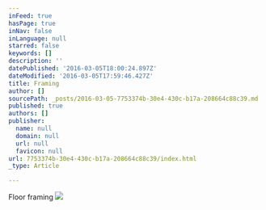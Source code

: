 ```yaml
---
inFeed: true
hasPage: true
inNav: false
inLanguage: null
starred: false
keywords: []
description: ''
datePublished: '2016-03-05T18:00:24.897Z'
dateModified: '2016-03-05T17:59:46.427Z'
title: Framing
author: []
sourcePath: _posts/2016-03-05-7753374b-30e4-430c-b17a-208664c88c39.md
published: true
authors: []
publisher:
  name: null
  domain: null
  url: null
  favicon: null
url: 7753374b-30e4-430c-b17a-208664c88c39/index.html
_type: Article

---
```

Floor framing
![](https://s3-us-west-2.amazonaws.com/the-grid-img/p/7351e8aa2d8ff5b7bf55b5b554afca9684f3bc2d.jpg)